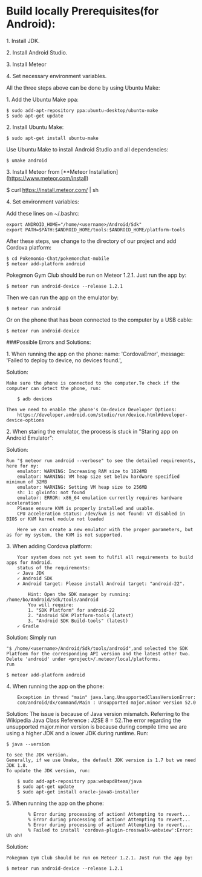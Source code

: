 # Build locally Prerequisites(for Android):

1\. Install JDK.

2\. Install Android Studio.

3\. Install Meteor

4\. Set necessary environment variables.

All the three steps above can be done by using Ubuntu Make:

1\. Add the Ubuntu Make ppa:
    
	$ sudo add-apt-repository ppa:ubuntu-desktop/ubuntu-make
	$ sudo apt-get update

2\. Install Ubuntu Make:

	$ sudo apt-get install ubuntu-make

Use Ubuntu Make to install Android Studio and all dependencies:

	$ umake android

3\. Install Meteor from [**Meteor Installation] (https://www.meteor.com/install)

   $ curl https://install.meteor.com/ | sh

4\. Set environment variables:

Add these lines on ~/.bashrc:

	export ANDROID_HOME="/home/<username>/Android/Sdk"
	export PATH=$PATH:$ANDROID_HOME/tools:$ANDROID_HOME/platform-tools

After these steps, we change to the directory of our project and add Cordova platform:

    $ cd PokemonGo-Chat/pokemonchat-mobile
	$ meteor add-platform android

Pokegmon Gym Club should be run on Meteor 1.2.1. Just run the app by:

	$ meteor run android-device --release 1.2.1

Then we can run the app on the emulator by:

	$ meteor run android

Or on the phone that has been connected to the computer by a USB cable:

	$ meteor run android-device

###Possible Errors and Solutions:

1\. When running the app on the phone:
	name: 'CordovaError',
	message: 'Failed to deploy to device, no devices found.',

Solution:

	Make sure the phone is connected to the computer.To check if the computer can detect the phone, run:

		$ adb devices

	Then we need to enable the phone's On-device Developer Options:
		https://developer.android.com/studio/run/device.html#developer-device-options
		
2\. When staring the emulator, the process is stuck in "Staring app on Android Emulator":

Solution:

	Run "$ meteor run android --verbose" to see the detailed requirements, here for my:
		emulator: WARNING: Increasing RAM size to 1024MB
		emulator: WARNING: VM heap size set below hardware specified minimum of 32MB
		emulator: WARNING: Setting VM heap size to 256MB
		sh: 1: glxinfo: not found
		emulator: ERROR: x86_64 emulation currently requires hardware acceleration!
		Please ensure KVM is properly installed and usable.
		CPU acceleration status: /dev/kvm is not found: VT disabled in BIOS or KVM kernel module not loaded
		
		Here we can create a new emulator with the proper parameters, but as for my system, the KVM is not supported.

3\. When adding Cordova platform:

		Your system does not yet seem to fulfil all requirements to build apps for Android.
		status of the requirements:                   
		✓ Java JDK                                    
		✓ Android SDK                                 
		✗ Android target: Please install Android target: "android-22".

			Hint: Open the SDK manager by running: /home/bo/Android/Sdk/tools/android
			You will require:
			1. "SDK Platform" for android-22
			2. "Android SDK Platform-tools (latest)
			3. "Android SDK Build-tools" (latest)
		✓ Gradle           
	
Solution:
	Simply run 

	"$ /home/<username>/Android/Sdk/tools/android",and selected the SDK Platfoem for the corresponding API version and the latest other two.
	Delete 'android' under <project>/.meteor/local/platforms.
	run 

	$ meteor add-platform android
	
4\. When running the app on the phone:

		Exception in thread "main" java.lang.UnsupportedClassVersionError:
		com/android/dx/command/Main : Unsupported major.minor version 52.0
	
Solution:
	The issue is because of Java version mismatch. Referring to the Wikipedia Java Class Reference : J2SE 8 = 52.The error regarding the unsupported major.minor version is because during compile time we are using a higher JDK and a lower JDK during runtime. Run:

	$ java --version 

	to see the JDK version.
	Generally, if we use Umake, the default JDK version is 1.7 but we need JDK 1.8.
	To update the JDK version, run: 

		$ sudo add-apt-repository ppa:webupd8team/java
		$ sudo apt-get update
		$ sudo apt-get install oracle-java8-installer
		
5\. When running the app on the phone:

			% Error during processing of action! Attempting to revert...
			% Error during processing of action! Attempting to revert...
			% Error during processing of action! Attempting to revert...                    
			% Failed to install 'cordova-plugin-crosswalk-webview':Error: Uh oh!

Solution:

    Pokegmon Gym Club should be run on Meteor 1.2.1. Just run the app by:

	$ meteor run android-device --release 1.2.1
